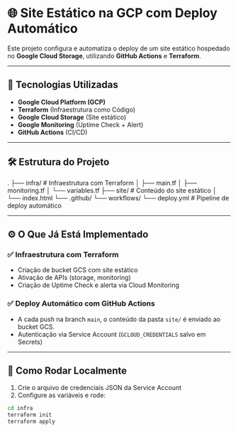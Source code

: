 # 🌐 Site Estático na GCP com Deploy Automático

Este projeto configura e automatiza o deploy de um site estático hospedado no **Google Cloud Storage**, utilizando **GitHub Actions** e **Terraform**.

---

## 🚀 Tecnologias Utilizadas

- **Google Cloud Platform (GCP)**
- **Terraform** (Infraestrutura como Código)
- **Google Cloud Storage** (Site estático)
- **Google Monitoring** (Uptime Check + Alert)
- **GitHub Actions** (CI/CD)

---

## 🛠️ Estrutura do Projeto

. ├── infra/ # Infraestrutura com Terraform │ ├── main.tf │ ├── monitoring.tf │ └── variables.tf ├── site/ # Conteúdo do site estático │ └── index.html └── .github/ └── workflows/ └── deploy.yml # Pipeline de deploy automático



---

## ⚙️ O Que Já Está Implementado

### ✅ Infraestrutura com Terraform
- Criação de bucket GCS com site estático
- Ativação de APIs (storage, monitoring)
- Criação de Uptime Check e alerta via Cloud Monitoring

### ✅ Deploy Automático com GitHub Actions
- A cada push na branch `main`, o conteúdo da pasta `site/` é enviado ao bucket GCS.
- Autenticação via Service Account (`GCLOUD_CREDENTIALS` salvo em Secrets)

---

## 🚧 Como Rodar Localmente

1. Crie o arquivo de credenciais JSON da Service Account
2. Configure as variáveis e rode:
```bash
cd infra
terraform init
terraform apply
